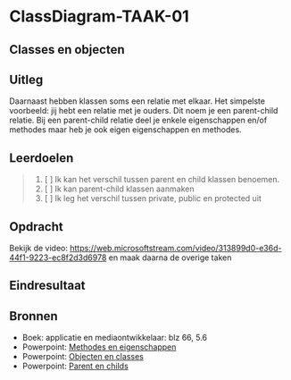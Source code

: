 # ClassDiagram-TAAK-01

## Classes en objecten

## Uitleg

Daarnaast hebben klassen soms een relatie met elkaar. Het simpelste voorbeeld: jij hebt een relatie met je ouders. Dit noem je een parent-child relatie. Bij een parent-child relatie deel je enkele eigenschappen en/of methodes maar heb je ook eigen eigenschappen en methodes.


## Leerdoelen

> 1. [ ] Ik kan het verschil tussen parent en child klassen benoemen.
> 2. [ ] Ik kan parent-child klassen aanmaken
> 3. [ ] Ik leg het verschil tussen private, public en protected uit


## Opdracht
Bekijk de video:
https://web.microsoftstream.com/video/313899d0-e36d-44f1-9223-ec8f2d3d6978
en maak daarna de overige taken

## Eindresultaat

## Bronnen
- Boek: applicatie en mediaontwikkelaar: blz 66, 5.6
- Powerpoint: <a href="https://github.com/ROC-van-Amsterdam-College-Amstelland/ONTWERPEN-2/blob/master/niveau1/taak02/taak%202%20-%20methodes%20en%20eigenschappen.pdf">Methodes en eigenschappen</a>
- Powerpoint: <a href="https://github.com/ROC-van-Amsterdam-College-Amstelland/ONTWERPEN-2/blob/master/niveau1/taak01/Taak%201%20-%20objecten%20en%20classes.pdf"> Objecten en classes</a>
- Powerpoint: <a href="https://github.com/ROC-van-Amsterdam-College-Amstelland/ONTWERPEN-2/blob/master/niveau2/taak01/taak%201-%20parent%20en%20childs.pdf"> Parent en childs</a>